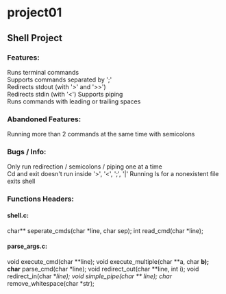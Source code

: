 # project01
## Shell Project
### Features:
Runs terminal commands  
Supports commands separated by ';'  
Redirects stdout (with '>' and '>>')  
Redirects stdin (with '<')
Supports piping  
Runs commands with leading or trailing spaces  
### Abandoned Features:
Running more than 2 commands at the same time with semicolons  
### Bugs / Info:
Only run redirection / semicolons / piping one at a time  
Cd and exit doesn't run inside '>', '<', ';', '|'
Running ls for a nonexistent file exits shell
### Functions Headers:
#### shell.c:
char** seperate_cmds(char *line, char sep);
int read_cmd(char *line);
#### parse_args.c:
void execute_cmd(char **line);
void execute_multiple(char **a, char **b);
char** parse_cmd(char *line);
void redirect_out(char **line, int i);
void redirect_in(char **line);
void simple_pipe(char ** line);
char* remove_whitespace(char *str);
